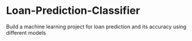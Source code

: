 # Loan-Prediction-Classifier
Build a machine learning project for loan prediction and its accuracy using different models
